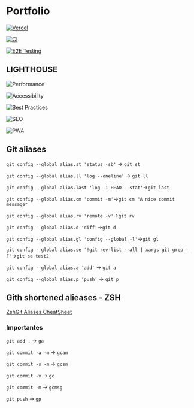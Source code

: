 # Portfolio

[![Vercel](https://therealsujitk-vercel-badge.vercel.app/?app=ivan-gazquez-art-irgazquez&style=flat)](https://ivan.gazquez.art)

[![CI](https://github.com/irg1008/ivan-gazquez-art/actions/workflows/continous.yml/badge.svg)](https://github.com/irg1008/ivan-gazquez-art/actions/workflows/continous.yml)

[![E2E Testing](https://github.com/irg1008/ivan-gazquez-art/actions/workflows/playwright.yml/badge.svg)](https://github.com/irg1008/ivan-gazquez-art/actions/workflows/playwright.yml)

## LIGHTHOUSE

![Performance](https://img.shields.io/endpoint?url=https://gist.githubusercontent.com/irg1008/2f6773cce32e149f19e6131c0df056ee/raw/test.json)

![Accessibility](https://img.shields.io/endpoint?url=https://gist.githubusercontent.com/irg1008/ea115f2dc9b462b4526f3b30867afea2/raw/test.json)

![Best Practices](https://img.shields.io/endpoint?url=https://gist.githubusercontent.com/irg1008/2f6773cce32e149f19e6131c0df056ee/raw/test.json)

![SEO](https://img.shields.io/endpoint?url=https://gist.githubusercontent.com/irg1008/c9fae7fcded25e6227f9f5b0a7086819/raw/test.json)

![PWA](https://img.shields.io/endpoint?url=https://gist.githubusercontent.com/irg1008/b3532629ba36bb272895d5c2b2db2103/raw/test.json)

## Git aliases

`git config --global alias.st 'status -sb'` -> `git st`

`git config --global alias.ll 'log --oneline'` -> `git ll`

`git config --global alias.last 'log -1 HEAD --stat'`->`git last`

`git config --global alias.cm 'commit -m'`->`git cm "A nice commit message"`

`git config --global alias.rv 'remote -v'`->`git rv`

`git config --global alias.d 'diff'`->`git d`

`git config --global alias.gl 'config --global -l'`->`git gl`

`git config --global alias.se '!git rev-list --all | xargs git grep -F'`->`git se test2`

`git config --global alias.a 'add'` -> `git a`

`git config --global alias.p 'push'` -> `git p`

## Gith shortened alieases - ZSH

[ZshGit Aliases CheatSheet](https://kapeli.com/cheat_sheets/Oh-My-Zsh_Git.docset/Contents/Resources/Documents/index)

### Importantes

`git add .` -> `ga`

`git commit -a -m` -> `gcam`

`git commit -s -m` -> `gcsm`

`git commit -v` -> `gc`

`git commit -m` -> `gcmsg`

`git push` -> `gp`
